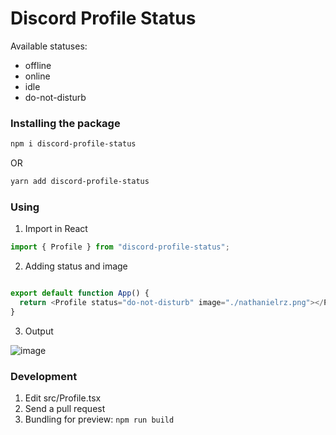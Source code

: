 # Discord Profile Status
Available statuses:
- offline
- online
- idle
- do-not-disturb

### Installing the package

```bash
npm i discord-profile-status
```
OR
```bash
yarn add discord-profile-status
```

### Using

1. Import in React
```typescript
import { Profile } from "discord-profile-status";
```
2. Adding status and image
```typescript

export default function App() {
  return <Profile status="do-not-disturb" image="./nathanielrz.png"></Profile>;
}
```
3. Output

![image](https://github.com/nathanielrz/discord-profile-status/assets/131909495/7e39f45d-2890-4776-b6bc-9c08fdee2fb0)

### Development
1. Edit src/Profile.tsx
2. Send a pull request
3. Bundling for preview: `npm run build`
